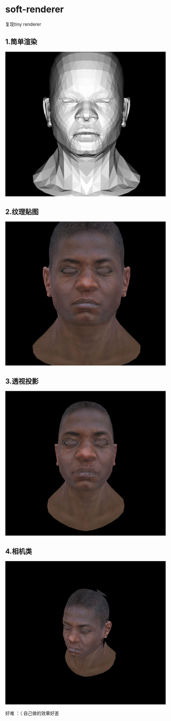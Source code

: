 # soft-renderer

复现tiny renderer 

## 1.简单渲染

![image-20240728203810798](images/image-20240728203810798.png)



## 2.纹理贴图

![image-20240728203856760](images/image-20240728203856760.png)



## 3.透视投影

![image-20240728203924873](images/image-20240728203924873.png)



## 4.相机类

![image-20240728204001556](images/image-20240728204001556.png)

好难   ：（   自己做的效果好差 
